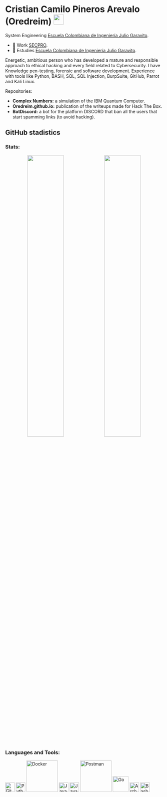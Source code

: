 <h1 align="left">Cristian Camilo Pineros Arevalo (Oredreim) <img height="32px" src="https://cdn.svgporn.com/logos/git-icon.svg"> </h1>

System Engineering [Escuela Colombiana de Ingeniería Julio Garavito](https://www.escuelaing.edu.co/es/).

- 🔭 Work [SECPRO](https://secpro.co/).
- 🌱 Estudies [Escuela Colombiana de Ingeniería Julio Garavito](https://www.escuelaing.edu.co/es/).

Energetic, ambitious person who has developed a mature and responsible approach to ethical hacking and every field related to Cybersecurity. I have Knowledge pen-testing, forensic and software development. Experience with tools like Python, BASH, SQL, SQL Injection, BurpSuite, GitHub, Parrot and Kali Linux.


Repositories:
- **Complex Numbers:** a simulation of the IBM Quantum Computer.
- **Oredreim.github.io:** publication of the writeups made for Hack The Box.
- **BotDiscord:** a bot for the platform DISCORD that ban all the users that start spamming links (to avoid hacking).
<h2 align="left">GitHub stadistics</h2>

### Stats:
<div align="center">
  <img width="48%" src="https://github-readme-stats.vercel.app/api?username=oredreim&show_icons=true&theme=tokyonight" />
  <img width="48%" src="https://github-readme-streak-stats.herokuapp.com/?user=oredreim&theme=tokyonight" />
</div>

### Languages and Tools:

<div align="left"> 
  <img alt="Git" width="30px" src="https://www.vectorlogo.zone/logos/git-scm/git-scm-icon.svg">
  <img alt="Python" width="30px" src="https://www.vectorlogo.zone/logos/python/python-icon.svg">
  <img alt="Docker" width="100px" src="https://cdn.svgporn.com/logos/docker.svg">
  <img alt="Javascript" width="30px" src="https://upload.wikimedia.org/wikipedia/commons/thumb/9/99/Unofficial_JavaScript_logo_2.svg/1200px-Unofficial_JavaScript_logo_2.svg.png">
  <img alt="Java" width="30px" src="https://upload.wikimedia.org/wikipedia/en/thumb/3/30/Java_programming_language_logo.svg/121px-Java_programming_language_logo.svg.png">
  <img  alt="Postman" width="100px" src="https://cdn.svgporn.com/logos/postman.svg">
  <img  alt="Go" width="50px" src="https://upload.wikimedia.org/wikipedia/commons/thumb/0/05/Go_Logo_Blue.svg/215px-Go_Logo_Blue.svg.png">
  <img  alt="ArchLinux" width="30px" src="https://cdn.svgporn.com/logos/archlinux.svg">
  <img  alt="Bash" width="30px" src="https://cdn.svgporn.com/logos/bash-icon.svg">
  
</div>
